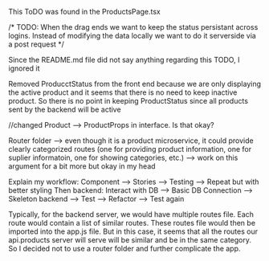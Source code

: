 This ToDO was found in the ProductsPage.tsx

  /*
    TODO:
      When the drag ends we want to keep the status persistant across logins. 
      Instead of modifying the data locally we want to do it serverside via a post
      request
  */


  Since the README.md file did not say anything regarding this TODO, I ignored it



  Removed ProducctStatus from the front end because we are only displaying the active product and it seems that
  there is no need to keep inactive product. So there is no point in keeping ProductStatus since all products sent
  by the backend will be active


  //changed Product --> ProductProps in interface. Is that okay?


  Router folder --> even though it is a product microservice, it could provide clearly categorized routes (one for providing product information, one for suplier informatoin, one for showing categories, etc.) --> work on this argument for a bit more but okay in my head

  Explain my workflow: Component --> Stories --> Testing --> Repeat but with better styling
  Then backend: Interact with DB --> Basic DB Connection --> Skeleton backend --> Test --> Refactor --> Test again

  Typically, for the backend server, we would have multiple routes file. Each route would contain a list of similar routes. These routes file would then be imported into the app.js file. But in this case, it seems that all the routes our api.products server will serve will be similar and be in the same category. So I decided not to use a router folder and further complicate the app.
